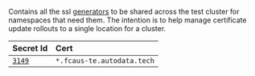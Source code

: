 Contains all the ssl [generators] to be shared across the test cluster for
namespaces that need them. The intention is to help manage certificate update
rollouts to a single location for a cluster.

| Secret Id | Cert |
|:----------|:-----|
| [`3149`]  | `*.fcaus-te.autodata.tech` |


[generators]: ./generators/
[`3149`]: https://autodata.secretservercloud.com/app/#/secrets/3149/general
